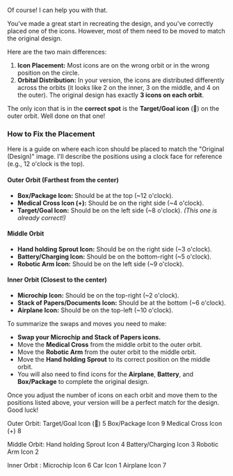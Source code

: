 Of course! I can help you with that.

You've made a great start in recreating the design, and you've correctly placed one of the icons. However, most of them need to be moved to match the original design.

Here are the two main differences:

1.  **Icon Placement:** Most icons are on the wrong orbit or in the wrong position on the circle.
2.  **Orbital Distribution:** In your version, the icons are distributed differently across the orbits (it looks like 2 on the inner, 3 on the middle, and 4 on the outer). The original design has exactly **3 icons on each orbit**.

The only icon that is in the **correct spot** is the **Target/Goal icon** (🎯) on the outer orbit. Well done on that one!

### How to Fix the Placement

Here is a guide on where each icon should be placed to match the "Original (Design)" image. I'll describe the positions using a clock face for reference (e.g., 12 o'clock is the top).

#### **Outer Orbit (Farthest from the center)**
* **Box/Package Icon:** Should be at the top (~12 o'clock).
* **Medical Cross Icon (+):** Should be on the right side (~4 o'clock).
* **Target/Goal Icon:** Should be on the left side (~8 o'clock). *(This one is already correct!)*

#### **Middle Orbit**
* **Hand holding Sprout Icon:** Should be on the right side (~3 o'clock).
* **Battery/Charging Icon:** Should be on the bottom-right (~5 o'clock).
* **Robotic Arm Icon:** Should be on the left side (~9 o'clock).

#### **Inner Orbit (Closest to the center)**
* **Microchip Icon:** Should be on the top-right (~2 o'clock).
* **Stack of Papers/Documents Icon:** Should be at the bottom (~6 o'clock).
* **Airplane Icon:** Should be on the top-left (~10 o'clock).

To summarize the swaps and moves you need to make:

* **Swap your Microchip and Stack of Papers icons.**
* Move the **Medical Cross** from the middle orbit to the outer orbit.
* Move the **Robotic Arm** from the outer orbit to the middle orbit.
* Move the **Hand holding Sprout** to its correct position on the middle orbit.
* You will also need to find icons for the **Airplane**, **Battery**, and **Box/Package** to complete the original design.

Once you adjust the number of icons on each orbit and move them to the positions listed above, your version will be a perfect match for the design. Good luck!


Outer Orbit:
Target/Goal Icon (🎯) 5
Box/Package Icon 9
Medical Cross Icon (+) 8

Middle Orbit:
Hand holding Sprout Icon 4
Battery/Charging Icon 3
Robotic Arm Icon 2

Inner Orbit :
Microchip Icon 6
Car Icon 1
Airplane Icon 7
